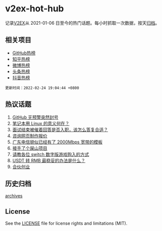 # v2ex-hot-hub

 记录[V2EX](https://www.v2ex.com/)从 2021-01-06 日至今的热门话题。每小时抓取一次数据，按天[归档](archives)。
 
 ## 相关项目

- [GitHub热榜](https://github.com/snaildev/github-hot-hub)
- [知乎热榜](https://github.com/snaildev/zhihu-hot-hub)
- [微博热榜](https://github.com/snaildev/weibo-hot-hub)
- [头条热榜](https://github.com/snaildev/toutiao-hot-hub)
- [抖音热榜](https://github.com/snaildev/douyin-hot-hub)


 `更新时间：2022-02-24 19:04:44 +0800`

## 热议话题

1. [GitHub 无预警突然封号](https://www.v2ex.com/t/836086)
1. [笔记本用 Linux 的意义何在？](https://www.v2ex.com/t/836078)
1. [面试结束被催着回答是否入职，该怎么答复合适？](https://www.v2ex.com/t/836119)
1. [咨询网页制作报价](https://www.v2ex.com/t/836121)
1. [广东电信貌似已经有了 2000Mbps 宽带的模板](https://www.v2ex.com/t/836044)
1. [接手了个屎山项目](https://www.v2ex.com/t/836084)
1. [请教各位 switch 数字版游戏购入的方式](https://www.v2ex.com/t/836080)
1. [USDT 转 RMB 最稳妥的办法是什么？](https://www.v2ex.com/t/836011)
1. [合伙创业](https://www.v2ex.com/t/836145)

## 历史归档

[archives](archives)

## License

See the [LICENSE](LICENSE) file for license rights and limitations (MIT).
